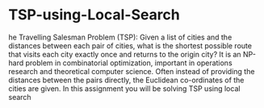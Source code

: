 # TSP-using-Local-Search
he Travelling Salesman Problem (TSP): Given a list of cities and the distances between each pair of cities, what is the shortest possible route that visits each city exactly once and returns to the origin city? It is an NP-hard problem in combinatorial optimization, important in operations research and theoretical computer science. Often instead of providing the distances between the pairs directly, the Euclidean co-ordinates of the cities are given. In this assignment you will be solving TSP using local search

